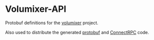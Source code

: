 # Volumixer-API

Protobuf definitions for the [volumixer](https://github.com/ijkcode/volumixer) project.

Also used to distribute the generated [protobuf](https://protobuf.dev) and [ConnectRPC](https://connectrpc.com) code.
